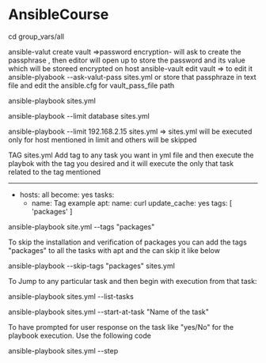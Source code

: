 # AnsibleCourse

cd group_vars/all

ansible-valut create vault =>password encryption- will ask to create the passphrase , then editor will open up to store the password and its value which will be storeed encrypted on host
ansible-vault edit vault => to edit it
ansible-plyabook --ask-valut-pass sites.yml
or store that passphraze in text file and edit the ansible.cfg for vault_pass_file path

ansible-playbook sites.yml

ansible-playbook --limit database sites.yml

ansible-playbook --limit 192.168.2.15 sites.yml => sites.yml will be executed only for host mentioned in limit and others will be skipped

TAG
sites.yml
Add tag to any task you want in yml file and then execute the playbok with the tag you desired and it will execute the only that task related to the tag mentioned

---
  - hosts: all
    become: yes
    tasks:
      - name: Tag example
        apt:
          name: curl
          update_cache: yes
        tags: [ 'packages' ]



ansible-playbook site.yml --tags "packages"

To skip the installation and verification of packages you can add the tags "packages" to all the tasks with apt and the can skip it like below

ansible-playbook --skip-tags "packages" sites.yml


To Jump to any particular task and then begin with execution from that task:

ansible-playbook sites.yml --list-tasks

ansible-playbook sites.yml --start-at-task "Name of the task"


To have prompted for user response on the task like "yes/No" for the playbook execution. Use the following code

ansible-playbook sites.yml --step

